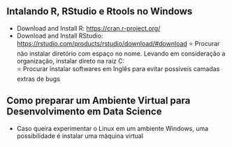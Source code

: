 ##  Intalando R, RStudio e Rtools no Windows

- Download and Install R: https://cran.r-project.org/
- Download and Install RStudio: https://rstudio.com/products/rstudio/download/#download
:star: Procurar não instalar diretório com espaço no nome. Levando em consideração a organização, instalar direto na raiz C:\
:star: Procurar instalar softwares em Inglês para evitar possíveis camadas extras de bugs


##  Como preparar um Ambiente Virtual para Desenvolvimento em Data Science
- Caso queira experimentar o Linux em um ambiente Windows, uma possibilidade é instalar uma máquina virtual 
